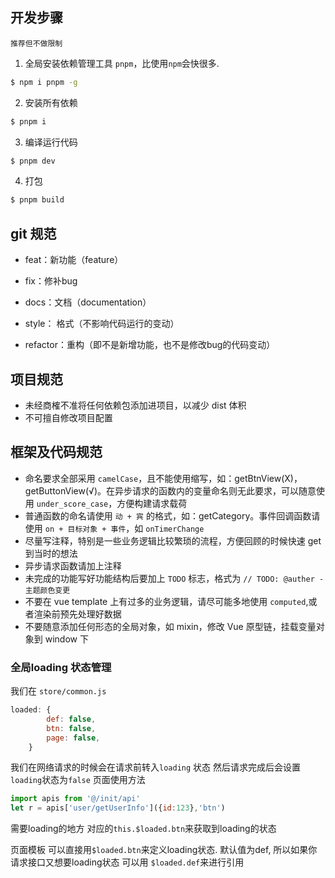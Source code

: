 
## 开发步骤

`推荐但不做限制`

1. 全局安装依赖管理工具 `pnpm`，比使用`npm`会快很多. 
``` bash
$ npm i pnpm -g
```

2. 安装所有依赖

``` bash
$ pnpm i
```

3. 编译运行代码

``` bash
$ pnpm dev
```

4. 打包

``` bash
$ pnpm build
```

## git 规范

+ feat：新功能（feature）

+ fix：修补bug

+ docs：文档（documentation）

+ style： 格式（不影响代码运行的变动）

+ refactor：重构（即不是新增功能，也不是修改bug的代码变动）


## 项目规范

+ 未经商榷不准将任何依赖包添加进项目，以减少 dist 体积
+ 不可擅自修改项目配置

## 框架及代码规范

+ 命名要求全部采用 `camelCase`，且不能使用缩写，如：getBtnView(X)，getButtonView(√)。在异步请求的函数内的变量命名则无此要求，可以随意使用 `under_score_case`，方便构建请求载荷
+ 普通函数的命名请使用 `动 + 宾` 的格式，如：getCategory。事件回调函数请使用 `on + 目标对象 + 事件`，如 `onTimerChange`
+ 尽量写注释，特别是一些业务逻辑比较繁琐的流程，方便回顾的时候快速 get 到当时的想法
+ 异步请求函数请加上注释
+ 未完成的功能写好功能结构后要加上 `TODO` 标志，格式为 `// TODO: @auther - 主题颜色变更`
+ 不要在 vue template 上有过多的业务逻辑，请尽可能多地使用 `computed`,或者渲染前预先处理好数据
+ 不要随意添加任何形态的全局对象，如 mixin，修改 Vue 原型链，挂载变量对象到 window 下


### 全局loading 状态管理
我们在 `store/common.js`
```js
loaded: {
        def: false,
        btn: false,
        page: false,
    }
```
我们在网络请求的时候会在请求前转入`loading` 状态 然后请求完成后会设置`loading`状态为`false`
页面使用方法

  ``` js
  import apis from '@/init/api'
let r = apis['user/getUserInfo']({id:123},'btn')

  ```
  
需要loading的地方 对应的`this.$loaded.btn`来获取到loading的状态

页面模板 可以直接用`$loaded.btn`来定义loading状态. 默认值为def,
所以如果你请求接口又想要loading状态 可以用 `$loaded.def`来进行引用
